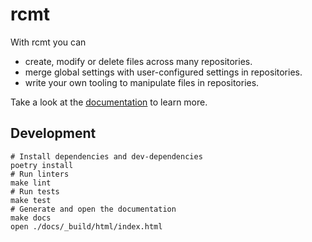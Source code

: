 # rcmt

With rcmt you can

- create, modify or delete files across many repositories.
- merge global settings with user-configured settings in repositories.
- write your own tooling to manipulate files in repositories.

Take a look at the [documentation](https://rcmt.readthedocs.io/) to learn more.

## Development

```shell
# Install dependencies and dev-dependencies
poetry install
# Run linters
make lint
# Run tests
make test
# Generate and open the documentation
make docs
open ./docs/_build/html/index.html
```
